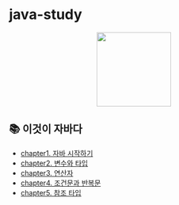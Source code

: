 # java-study

<div align="center">
<img src="https://cdn.icon-icons.com/icons2/2415/PNG/512/java_original_wordmark_logo_icon_146459.png" width="150px"/>
</div>

## 📚 이것이 자바다
- [chapter1. 자바 시작하기](https://github.com/joyuna/java-study/tree/main/%EC%9D%B4%EA%B2%83%EC%9D%B4%EC%9E%90%EB%B0%94%EB%8B%A4/ch1_%EC%9E%90%EB%B0%94%EC%8B%9C%EC%9E%91%ED%95%98%EA%B8%B0)
- [chapter2. 변수와 타입](https://github.com/joyuna/java-study/tree/main/%EC%9D%B4%EA%B2%83%EC%9D%B4%EC%9E%90%EB%B0%94%EB%8B%A4/ch2_%EB%B3%80%EC%88%98%EC%99%80%ED%83%80%EC%9E%85)
- [chapter3. 연산자](https://github.com/joyuna/java-study/tree/main/%EC%9D%B4%EA%B2%83%EC%9D%B4%EC%9E%90%EB%B0%94%EB%8B%A4/ch3_%EC%97%B0%EC%82%B0%EC%9E%90)
- [chapter4. 조건문과 반복문](https://github.com/joyuna/java-study/tree/main/%EC%9D%B4%EA%B2%83%EC%9D%B4%EC%9E%90%EB%B0%94%EB%8B%A4/ch4_%EC%A1%B0%EA%B1%B4%EB%AC%B8%EA%B3%BC%EB%B0%98%EB%B3%B5%EB%AC%B8)
- [chapter5. 참조 타입](https://github.com/joyuna/java-study/tree/main/%EC%9D%B4%EA%B2%83%EC%9D%B4%EC%9E%90%EB%B0%94%EB%8B%A4/ch5_%EC%B0%B8%EC%A1%B0%ED%83%80%EC%9E%85)
